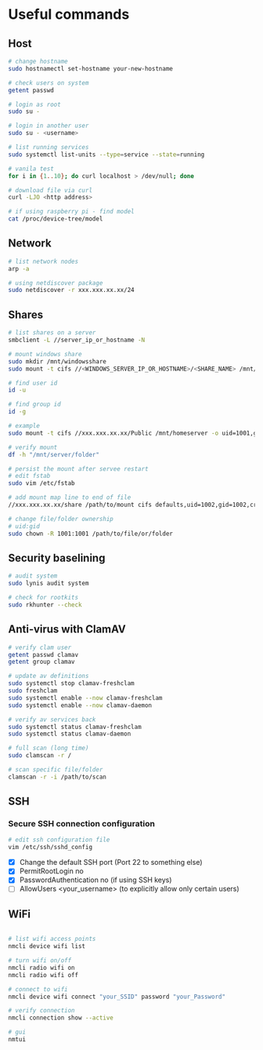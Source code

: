 # Useful commands

## Host

```bash
# change hostname
sudo hostnamectl set-hostname your-new-hostname

# check users on system
getent passwd

# login as root
sudo su -

# login in another user
sudo su - <username>

# list running services
sudo systemctl list-units --type=service --state=running

# vanila test
for i in {1..10}; do curl localhost > /dev/null; done

# download file via curl
curl -LJO <http address>

# if using raspberry pi - find model
cat /proc/device-tree/model
```

## Network

```bash
# list network nodes
arp -a

# using netdiscover package
sudo netdiscover -r xxx.xxx.xx.xx/24
```

## Shares

```bash
# list shares on a server
smbclient -L //server_ip_or_hostname -N

# mount windows share
sudo mkdir /mnt/windowsshare
sudo mount -t cifs //<WINDOWS_SERVER_IP_OR_HOSTNAME>/<SHARE_NAME> /mnt/windowsshare -o username=<your_username>,password=<your_password>,uid=<local_user_id>,gid=<local_group_id>

# find user id
id -u

# find group id
id -g

# example
sudo mount -t cifs //xxx.xxx.xx.xx/Public /mnt/homeserver -o uid=1001,gid=1001

# verify mount
df -h "/mnt/server/folder"

# persist the mount after servee restart
# edit fstab
sudo vim /etc/fstab

# add mount map line to end of file
//xxx.xxx.xx.xx/share /path/to/mount cifs defaults,uid=1002,gid=1002,credentials=/path/.smbcredentials,nofail 0 0

# change file/folder ownership
# uid:gid
sudo chown -R 1001:1001 /path/to/file/or/folder
```


## Security baselining

```bash
# audit system
sudo lynis audit system
```

```bash
# check for rootkits
sudo rkhunter --check
```

## Anti-virus with ClamAV

```bash
# verify clam user
getent passwd clamav
getent group clamav
```

```bash
# update av definitions
sudo systemctl stop clamav-freshclam
sudo freshclam
sudo systemctl enable --now clamav-freshclam
sudo systemctl enable --now clamav-daemon

# verify av services back
sudo systemctl status clamav-freshclam
sudo systemctl status clamav-daemon
```

```bash
# full scan (long time)
sudo clamscan -r /

# scan specific file/folder
clamscan -r -i /path/to/scan 
```
## SSH

### Secure SSH connection configuration

```bash
# edit ssh configuration file
vim /etc/ssh/sshd_config
```

- [x] Change the default SSH port (Port 22 to something else)
- [x] PermitRootLogin no
- [x] PasswordAuthentication no (if using SSH keys)
- [ ] AllowUsers <your_username> (to explicitly allow only certain users)

## WiFi

```bash

# list wifi access points
nmcli device wifi list

# turn wifi on/off
nmcli radio wifi on
nmcli radio wifi off

# connect to wifi
nmcli device wifi connect "your_SSID" password "your_Password"

# verify connection
nmcli connection show --active

# gui
nmtui
```
